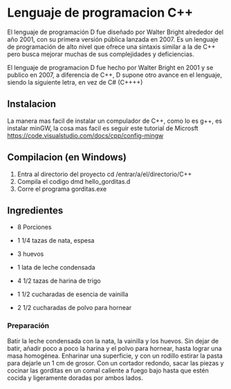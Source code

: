 # Lenguaje de programacion C++

El lenguaje de programación D fue diseñado por Walter Bright alrededor del año 2001, con su primera versión pública lanzada en 2007. Es un lenguaje de programación de alto nivel que ofrece una sintaxis similar a la de C++ pero busca mejorar muchas de sus complejidades y deficiencias.

El lenguaje de programacion D fue hecho por Walter Bright en 2001 y se publico en 2007, a diferencia de C++, D supone otro avance en el lenguaje, siendo la siguiente letra, en vez de C# (C++++)


## Instalacion

La manera mas facil de instalar un compulador de C++, como lo es g++, es instalar minGW, la cosa mas facil es seguir este tutorial de Microsft
https://code.visualstudio.com/docs/cpp/config-mingw

## Compilacion (en Windows)

1. Entra al directorio del proyecto
    cd /entrar/a/el/directorio/C++
2. Compila el codigo
    dmd hello_gorditas.d
3. Corre el programa
    gorditas.exe


## Ingredientes
-  8 Porciones

-   1 1/4 tazas de nata, espesa
-   3 huevos
-   1 lata de leche condensada
-   4 1/2 tazas de harina de trigo
-   1 1/2 cucharadas de esencia de vainilla
-   2 1/2 cucharadas de polvo para hornear
### Preparación
Batir la leche condensada con la nata, la vainilla y los huevos.
Sin dejar de batir, añadir poco a poco la harina y el polvo para hornear, hasta lograr una masa homogénea.
Enharinar una superficie, y con un rodillo estirar la pasta para dejarle un 1 cm de grosor.
Con un cortador redondo, sacar las piezas y cocinar las gorditas en un comal caliente a fuego bajo hasta que estén cocida y ligeramente doradas por ambos lados. 
